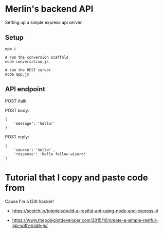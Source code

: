 
# Merlin's backend API

Setting up a simple express api server.

## Setup

```
npm i

# run the conversion scaffold
node conversation.js

# run the REST server
node app.js
```


## API endpoint

POST /talk

POST body:
```
{
    'message': 'hello!'
}
```

POST reply:
```
{
    'source': 'hello!',
    'response': 'hello fellow wizard!'
}
```


# Tutorial that I copy and paste code from

Cause I'm a l33t hacker!

* https://scotch.io/tutorials/build-a-restful-api-using-node-and-express-4

* https://www.thepolyglotdeveloper.com/2015/10/create-a-simple-restful-api-with-node-js/


